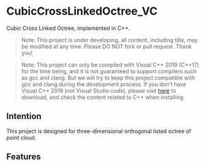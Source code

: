 # CubicCrossLinkedOctree_VC
Cubic Cross Linked Octree, implemented in C++.

> Note: This project is under developing, all content, including title, may be modified at any time. Please DO NOT fork or pull request. Thank you!

> Note: This project can only be compiled with Visual C++ 2019 (C++17) for the time being, and it is not guaranteed to support compilers such as gcc and clang. But we will try to keep this project compatible with gcc and clang during the development process. If you don't have Visual C++ 2019 (not Visual Studio code), please visit [here](https://www.visualstudio.com) to download, and check the content related to C++ when installing.

## Intention

This project is designed for three-dimensional orthogonal listed octree of point cloud.

## Features

